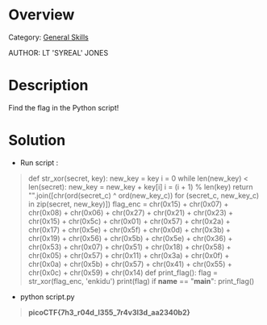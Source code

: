 # Overview 
Category: [General Skills]()

AUTHOR: LT 'SYREAL' JONES

# Description
Find the flag in the Python script!

# Solution
- Run script :
  
>def str_xor(secret, key):
    new_key = key
    i = 0
    while len(new_key) < len(secret):
        new_key = new_key + key[i]
        i = (i + 1) % len(key)
    return "".join([chr(ord(secret_c) ^ ord(new_key_c)) for (secret_c, new_key_c) in zip(secret, new_key)])
flag_enc = chr(0x15) + chr(0x07) + chr(0x08) + chr(0x06) + chr(0x27) + chr(0x21) + chr(0x23) + chr(0x15) + chr(0x5c) + chr(0x01) + chr(0x57) + chr(0x2a) + chr(0x17) + chr(0x5e) + chr(0x5f) + chr(0x0d) + chr(0x3b) + chr(0x19) + chr(0x56) + chr(0x5b) + chr(0x5e) + chr(0x36) + chr(0x53) + chr(0x07) + chr(0x51) + chr(0x18) + chr(0x58) + chr(0x05) + chr(0x57) + chr(0x11) + chr(0x3a) + chr(0x0f) + chr(0x0a) + chr(0x5b) + chr(0x57) + chr(0x41) + chr(0x55) + chr(0x0c) + chr(0x59) + chr(0x14)
def print_flag():
    flag = str_xor(flag_enc, 'enkidu')
    print(flag)
if __name__ == "__main__":
    print_flag()

- python script.py
>**picoCTF{7h3_r04d_l355_7r4v3l3d_aa2340b2}**
